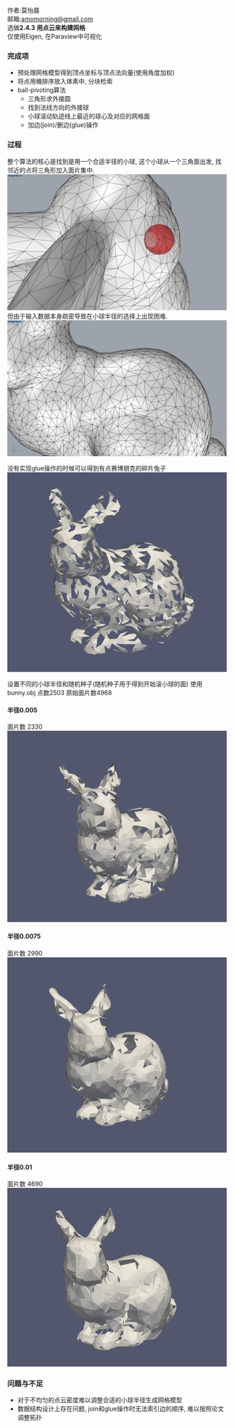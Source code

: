 作者:莫怡晨  
邮箱:amomorning@gmail.com  
选做**2.4.3 用点云来构建网格**  
仅使用Eigen, 在Paraview中可视化
### 完成项
- 预处理网格模型得到顶点坐标与顶点法向量(使用角度加权)
- 将点用桶排序放入体素中, 分块检索
- ball-pivoting算法
    - 三角形求外接圆
    - 找到法线方向的外接球
    - 小球滚动轨迹线上最近的球心及对应的网格面
    - 加边(join)/删边(glue)操作
### 过程
整个算法的核心是找到是用一个合适半径的小球, 这个小球从一个三角面出发, 找邻近的点将三角形加入面片集中.
![](./images/ball-pivoting.png)
但由于输入数据本身疏密导致在小球半径的选择上出现困难.
![](./images/inputdata.png)

没有实现glue操作的时候可以得到有点赛博朋克的碎片兔子
![](./images/carving.gif)

设置不同的小球半径和随机种子(随机种子用于得到开始滚小球的面)
使用bunny.obj
点数2503
原始面片数4968

#### 半径0.005
面片数 2330
![](./images/ro-0.005.png)
#### 半径0.0075
面片数 2990
![](./images/ro-0.0075.png)
#### 半径0.01
面片数 4690
![](./images/ro-0.01.png)


### 问题与不足
- 对于不均匀的点云密度难以调整合适的小球半径生成网格模型
- 数据结构设计上存在问题, join和glue操作时无法索引边的顺序, 难以按照论文调整拓扑
